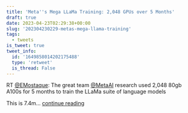 ```yaml
---
title: 'Meta''s Mega LLaMa Training: 2,048 GPUs over 5 Months'
draft: true
date: 2023-04-23T02:29:38+00:00
slug: '202304230229-metas-mega-llama-training'
tags:
  - tweets
is_tweet: true
tweet_info:
  id: '1649858014202175488'
  type: 'retweet'
  is_thread: False
---
```




RT [@EMostaque](https://x.com/EMostaque): The great team [@MetaAI](https://x.com/MetaAI) research used 2,048 80gb A100s for 5 months to train the LLaMa suite of language models

This is 7.4m… [continue reading](https://x.com/sytelus/status/1649858014202175488)
